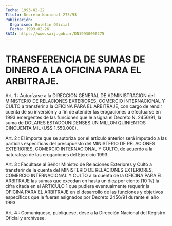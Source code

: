 ```yaml
---
Fecha: 1993-02-22
Título: Decreto Nacional 275/93
Publicación:
  Organismo: Boletín Oficial
  Fecha: 1993-02-26
SAIJ: https://www.saij.gob.ar/DN19930000275
---
```

# TRANSFERENCIA DE SUMAS DE DINERO A LA OFICINA PARA EL ARBITRAJE.

<a id="1"></a>
Art.  1  : Autorízase a la DIRECCION GENERAL DE ADMINISTRACION del MINISTERIO  DE  RELACIONES EXTERIORES, COMERCIO INTERNACIONAL Y CULTO a transferir a  la  OFICINA  PARA  EL ARBITRAJE, con cargo de rendir cuenta de su inversión y a fin de atender  las erogaciones a efectuarse  en 1993 emergentes de las funciones que  le  asigna  el Decreto N. 2456/91,  la  suma  de DOLARES ESTADOUNIDENSES UN MILLON QUINIENTOS CINCUENTA MIL (U$S 1.550.000).

<a id="2"></a>
Art.  2  : El importe que se autoriza por el artículo anterior será  imputado a  las  partidas  específicas  del  presupuesto  del MINISTERIO  DE  RELACIONES  EXTERIORES,  COMERCIO  INTERNACIONAL  Y CULTO,  de acuerdo a la naturaleza de las erogaciones del Ejercicio 1993.

<a id="3"></a>
Art. 3 : Facúltase al Señor Ministro de Relaciones Exteriores y Culto  a  transferir  de  la  cuenta  del  MINISTERIO DE RELACIONES EXTERIORES,  COMERCIO  INTERNACIONAL  Y CULTO a  la  cuenta  de  la OFICINA PARA EL ARBITRAJE las sumas que  excedan  en  hasta un diez por  ciento  (10  %)  la cifra citada en el ARTICULO 1 que  pudiera eventualmente  requerir    la  OFICINA  PARA  EL  ARBITRAJE  en  el desarrollo de las funciones  y  objetivos específicos que le fueran asignados por Decreto 2456/91 durante el año 1993.

<a id="4"></a>
Art. 4 : Comuníquese, publíquese, dése a la Dirección Nacional del Registro Oficial y archívese.